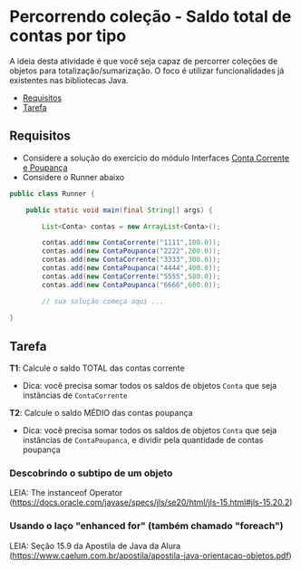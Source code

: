  # Percorrendo coleção - Saldo total de contas por tipo

A ideia desta atividade é que você seja capaz de percorrer coleções de objetos para totalização/sumarização. O foco é utilizar funcionalidades já existentes nas bibliotecas Java.

- [Requisitos](#requisitos)
- [Tarefa](#tarefa)

## Requisitos

- Considere a solução do exercício do módulo Interfaces [Conta Corrente e Poupança](../../interfaces/conta-corrente-poupanca/solucao)
- Considere o Runner abaixo

```java
public class Runner {

    public static void main(final String[] args) {

        List<Conta> contas = new ArrayList<Conta>();

        contas.add(new ContaCorrente("1111",100.0));
        contas.add(new ContaPoupanca("2222",200.0));
        contas.add(new ContaCorrente("3333",300.0));
        contas.add(new ContaPoupanca("4444",400.0));
        contas.add(new ContaCorrente("5555",500.0));
        contas.add(new ContaPoupanca("6666",600.0));

        // sua solução começa aqui ...
        
}
```

## Tarefa

**T1**: Calcule o saldo TOTAL das contas corrente
 - Dica: você precisa somar todos os saldos de objetos `Conta` que seja instâncias de `ContaCorrente`

**T2**: Calcule o saldo MÉDIO das contas poupança
 - Dica: você precisa somar todos os saldos de objetos `Conta` que seja instâncias de `ContaPoupanca`, e dividir pela quantidade de contas poupança

### Descobrindo o subtipo de um objeto

LEIA: The instanceof Operator (https://docs.oracle.com/javase/specs/jls/se20/html/jls-15.html#jls-15.20.2)

### Usando o laço "enhanced for" (também chamado "foreach")

LEIA: Seção 15.9 da Apostila de Java da Alura (https://www.caelum.com.br/apostila/apostila-java-orientacao-objetos.pdf)
